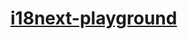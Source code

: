 [i18next-playground](https://dirkarnez.github.io/i18next-playground)
====================================================================
